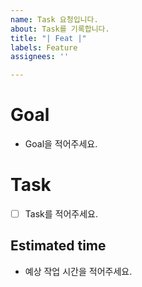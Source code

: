 ```yaml
---
name: Task 요청입니다.
about: Task를 기록합니다.
title: "| Feat |"
labels: Feature
assignees: ''

---
```


# Goal
- Goal을 적어주세요.

# Task
- [ ] Task를 적어주세요.

## Estimated time
- 예상 작업 시간을 적어주세요.
